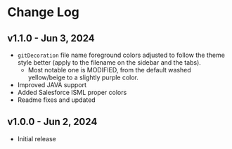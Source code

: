 <!-- Check [Keep a Changelog](http://keepachangelog.com/) for recommendations on how to structure this file. -->

# Change Log

## v1.1.0 - Jun 3, 2024

- `gitDecoration` file name foreground colors adjusted to follow the theme style better (apply to the filename on the sidebar and the tabs).
  - Most notable one is MODIFIED, from the default washed yellow/beige to a slightly purple color.
- Improved JAVA support
- Added Salesforce ISML proper colors
- Readme fixes and updated

## v1.0.0 - Jun 2, 2024

- Initial release
